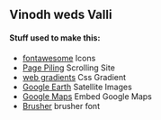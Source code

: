 ## Vinodh weds Valli

#### Stuff used to make this:
 * [fontawesome](https://fontawesome.com/license/) Icons
 * [Page Piling](https://alvarotrigo.com/pagePiling/) Scrolling Site
 * [web gradients](https://webgradients.com/) Css Gradient
 * [Google Earth](https://earth.google.com/web/) Satellite Images
 * [Google Maps](https://developers.google.com/maps/documentation/embed/) Embed Google Maps
 * [Brusher](https://befonts.com/brusher-font.html) brusher font
